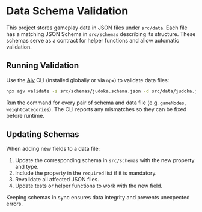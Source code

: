 # Data Schema Validation

This project stores gameplay data in JSON files under `src/data`. Each file has a matching JSON Schema in `src/schemas` describing its structure. These schemas serve as a contract for helper functions and allow automatic validation.

## Running Validation

Use the [Ajv](https://ajv.js.org/) CLI (installed globally or via `npx`) to validate data files:

```bash
npx ajv validate -s src/schemas/judoka.schema.json -d src/data/judoka.json
```

Run the command for every pair of schema and data file (e.g. `gameModes`, `weightCategories`). The CLI reports any mismatches so they can be fixed before runtime.

## Updating Schemas

When adding new fields to a data file:

1. Update the corresponding schema in `src/schemas` with the new property and type.
2. Include the property in the `required` list if it is mandatory.
3. Revalidate all affected JSON files.
4. Update tests or helper functions to work with the new field.

Keeping schemas in sync ensures data integrity and prevents unexpected errors.
